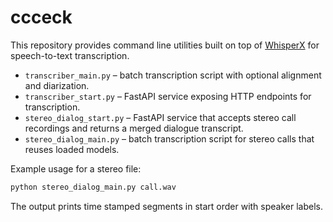 # ccceck

This repository provides command line utilities built on top of [WhisperX](https://github.com/m-bain/whisperX) for speech-to-text transcription.

* `transcriber_main.py` – batch transcription script with optional alignment and diarization.
* `transcriber_start.py` – FastAPI service exposing HTTP endpoints for transcription.
* `stereo_dialog_start.py` – FastAPI service that accepts stereo call recordings and returns a merged dialogue transcript.
* `stereo_dialog_main.py` – batch transcription script for stereo calls that reuses loaded models.

Example usage for a stereo file:

```bash
python stereo_dialog_main.py call.wav
```

The output prints time stamped segments in start order with speaker labels.

